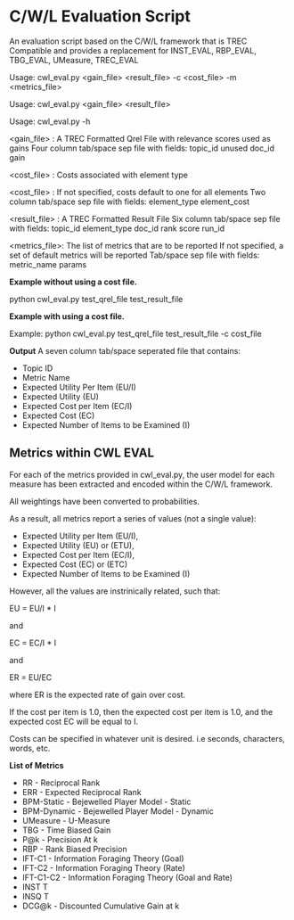 # C/W/L Evaluation Script
An evaluation script based on the C/W/L framework
that is TREC Compatible and provides a replacement
for INST_EVAL, RBP_EVAL, TBG_EVAL, UMeasure, TREC_EVAL


Usage: cwl_eval.py <gain_file> <result_file> -c <cost_file> -m <metrics_file>

Usage: cwl_eval.py <gain_file> <result_file>

Usage: cwl_eval.py -h

<gain_file>   : A TREC Formatted Qrel File with relevance scores used as gains
                Four column tab/space sep file with fields: topic_id unused doc_id gain

<cost_file>   : Costs associated with element type

<cost_file>   : If not specified, costs default to one for all elements
                Two column tab/space sep file with fields: element_type element_cost

<result_file> : A TREC Formatted Result File
                Six column tab/space sep file with fields: topic_id element_type doc_id rank score run_id

<metrics_file>: The list of metrics that are to be reported
                If not specified, a set of default metrics will be reported
                Tab/space sep file with fields: metric_name params



**Example without using a cost file.**

python cwl_eval.py test_qrel_file test_result_file


**Example with using a cost file.**

Example: python cwl_eval.py test_qrel_file test_result_file -c cost_file


**Output**
A seven column tab/space seperated file that contains:

- Topic ID
- Metric Name
- Expected Utility Per Item (EU/I)
- Expected Utility (EU)
- Expected Cost per Item (EC/I)
- Expected Cost (EC)
- Expected Number of Items to be Examined (I)






Metrics within CWL EVAL
-----------------------
For each of the metrics provided in cwl_eval.py, the user model for each
measure has been extracted and encoded within the C/W/L framework.

All weightings have been converted to probabilities.

As a result, all metrics report a series of values (not a single value):
 - Expected Utility per Item (EU/I),
 - Expected Utility (EU) or (ETU),
 - Expected Cost per Item (EC/I),
 - Expected Cost (EC) or (ETC)
 - Expected Number of Items to be Examined (I)

However, all the values are instrinically related, such that:

EU = EU/I * I

and

EC = EC/I * I

and

ER = EU/EC

where ER is the expected rate of gain over cost.

If the cost per item is 1.0, then the expected cost per item is 1.0,
and the expected cost EC will be equal to I.

Costs can be specified in whatever unit is desired. i.e seconds, characters, words, etc.

**List of Metrics**

- RR - Reciprocal Rank
- ERR - Expected Reciprocal Rank
- BPM-Static - Bejewelled Player Model  - Static
- BPM-Dynamic - Bejewelled Player Model - Dynamic
- UMeasure - U-Measure
- TBG - Time Biased Gain
- P@k - Precision At k
- RBP - Rank Biased Precision
- IFT-C1 - Information Foraging Theory (Goal)
- IFT-C2 - Information Foraging Theory (Rate)
- IFT-C1-C2 - Information Foraging Theory (Goal and Rate)
- INST T
- INSQ T
- DCG@k - Discounted Cumulative Gain at k
